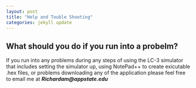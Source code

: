 ```yaml
---
layout: post
title: "Help and Touble Shooting"
categories: jekyll update
---
```


## What should you do if you run into a probelm?

If you run into any problems during any steps of using the LC-3 simulator that includes setting the simulator up, using NotePad++ to create exicutable .hex files, or problems downloading any of the application please feel free to email me at 
**_Richardam@appstate.edu_**